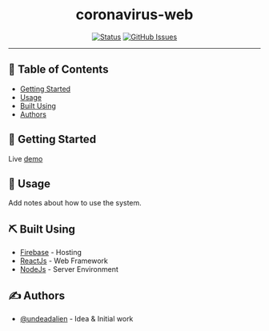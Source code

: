 <h1 align="center">coronavirus-web</h1>

<div align="center">

[![Status](https://img.shields.io/badge/status-active-success.svg)]()
[![GitHub Issues](https://img.shields.io/github/issues/UndeadAlien/CoronaVirusTrackerJS)](https://github.com/UndeadAlien/CoronaVirusTrackerJS/issues)

</div>

---

## 📝 Table of Contents

- [Getting Started](#getting_started)
- [Usage](#usage)
- [Built Using](#built_using)
- [Authors](#authors)

## 🏁 Getting Started <a name = "getting_started"></a>

Live <a href="">demo</a>

## 🎈 Usage <a name="usage"></a>

Add notes about how to use the system.

## ⛏️ Built Using <a name = "built_using"></a>

- [Firebase](https://www.google.firebase.com/) - Hosting
- [ReactJs](https://reactjs.org/) - Web Framework
- [NodeJs](https://nodejs.org/en/) - Server Environment

## ✍️ Authors <a name = "authors"></a>

- [@undeadalien](https://github.com/undeadalien) - Idea & Initial work
